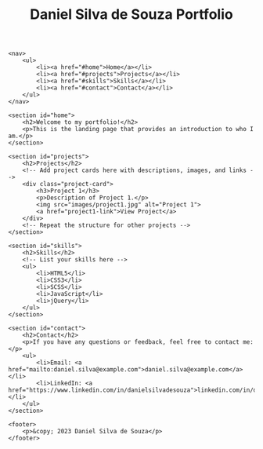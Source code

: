 
<head>
    <meta charset="UTF-8">
    <title>Daniel Silva de Souza Portfolio</title>
    <!-- Add your CSS and JavaScript links here -->
    <link rel="stylesheet" href="css/styles.css">
    <script src="js/main.js"></script>
</head>
<body>
    <header>
        <h1>Daniel Silva de Souza Portfolio</h1>
    </header>

    <nav>
        <ul>
            <li><a href="#home">Home</a></li>
            <li><a href="#projects">Projects</a></li>
            <li><a href="#skills">Skills</a></li>
            <li><a href="#contact">Contact</a></li>
        </ul>
    </nav>

    <section id="home">
        <h2>Welcome to my portfolio!</h2>
        <p>This is the landing page that provides an introduction to who I am.</p>
    </section>

    <section id="projects">
        <h2>Projects</h2>
        <!-- Add project cards here with descriptions, images, and links -->
        <div class="project-card">
            <h3>Project 1</h3>
            <p>Description of Project 1.</p>
            <img src="images/project1.jpg" alt="Project 1">
            <a href="project1-link">View Project</a>
        </div>
        <!-- Repeat the structure for other projects -->
    </section>

    <section id="skills">
        <h2>Skills</h2>
        <!-- List your skills here -->
        <ul>
            <li>HTML5</li>
            <li>CSS3</li>
            <li>SCSS</li>
            <li>JavaScript</li>
            <li>jQuery</li>
        </ul>
    </section>

    <section id="contact">
        <h2>Contact</h2>
        <p>If you have any questions or feedback, feel free to contact me:</p>
        <ul>
            <li>Email: <a href="mailto:daniel.silva@example.com">daniel.silva@example.com</a></li>
            <li>LinkedIn: <a href="https://www.linkedin.com/in/danielsilvadesouza">linkedin.com/in/danielsilvadesouza</a></li>
        </ul>
    </section>

    <footer>
        <p>&copy; 2023 Daniel Silva de Souza</p>
    </footer>

